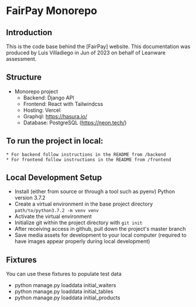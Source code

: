 # FairPay Monorepo

## Introduction

This is the code base behind the [FairPay] website.
This documentation was produced by Luis Villadiego in Jun of 2023 on behalf of Leanware assessment.

## Structure

- Monorepo project
  - Backend: Django API
  - Frontend: React with Tailwindcss
  - Hosting: Vercel
  - Graphql: https://hasura.io/
  - Database: PostgreSQL (https://neon.tech/)

## To run the project in local:

    * For backend follow instructions in the README from /backend
    * For frontend follow instructions in the README from /frontend

## Local Development Setup

- Install (either from source or through a tool such as pyenv) Python version 3.7.2
- Create a virtual environment in the base project directory `path/to/python3.7.2 -m venv venv`
- Activate the virtual environment
- Initialize git within the project directory with `git init`
- After receiving access in github, pull down the project's master branch
- Save media assets for development to your local computer (required to have images appear properly during local development)

## Fixtures

You can use these fixtures to populate test data

- python manage.py loaddata initial_waiters
- python manage.py loaddata initial_tables
- python manage.py loaddata initial_products
